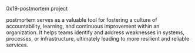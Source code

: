 0x19-postmortem project

postmortem serves as a valuable tool for fostering a culture of accountability, learning, and continuous improvement within an organization. It helps teams identify and address weaknesses in systems, processes, or infrastructure, ultimately leading to more resilient and reliable services.
